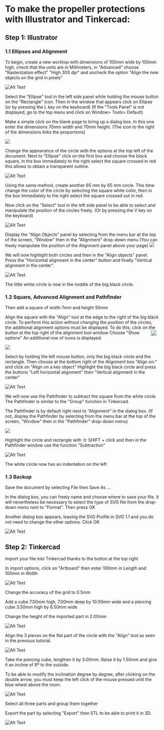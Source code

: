 # To make the propeller protections with Illustrator and Tinkercad:

## Step 1: Illustrator

### 1.1 Ellipses and Alignment

To begin, create a new worktop with dimensions of 100mm wide by 100mm high,
check that the units are in Millimeters, in "Advanced" choose "Rasterization effect" "High 300 dpi" and uncheck the option "Align the new objects on the grid in pixels"

![Alt Text](Gifs2/05.gif)

Select the "Ellipse" tool in the left side panel while holding the mouse button on the "Rectangle" icon.
Then in the window that appears click on Ellipse (or by pressing the L key on the keyboard)
(If the "Tools Panel" is not displayed, go to the top menu and click on Window> Tools> Default)

Make a simple click on the blank page to bring up a dialog box.
In this one enter the dimensions 70mm width and 70mm height.
(The icon to the right of the dimensions links the proportions)

<img src="Gifs2/Ellipse_Box.png">

Change the appearance of the circle with the options at the top left of the document.
Next to "Ellipse" click on the first box and choose the black square, in the box immediately to the right select the square crossed in red this allows to obtain a transparent outline.

![Alt Text](Gifs2/06.gif)

Using the same method, create another 65 mm by 65 mm circle.
This time change the color of the circle by selecting the square white color, then in the box immediately to the right select the square crossed out in red.

Now click on the "Select" tool in the left side panel to be able to select and manipulate the position of the circles freely.
(Or by pressing the V key on the keyboard)

![Alt Text](Gifs2/07.gif)

Display the "Align Objects" panel by selecting from the menu bar at the top of the screen,
"Window" then in the "Alignment" drop-down menu
(You can freely manipulate the position of the Alignment panel above your page)
<img src="Gifs2/Alignment_Simple_Box.png">

We will now highlight both circles and then in the "Align objects" panel.
Press the "Horizontal alignment in the center" button and finally "Vertical alignment in the center".

![Alt Text](Gifs2/08.gif)

The little white circle is now in the middle of the big black circle.

### 1.2 Square, Advanced Alignment and Pathfinder

Then add a square of width 7mm and height 50mm

Align the square with the "Align" tool at the edge to the right of the big black circle.
To perform this action without changing the position of the circles, the additional alignment options must be displayed.
To do this, click on the button at the top right of the alignment tool window <img src="Gifs2/Options.svg" style = "float: right; margin-right: 7px;" width = "20" height = "20">
Choose "Show options"
An additional row of icons is displayed:

<img src="Gifs2/Alignment_Box.png">

Select by holding the left mouse button, only the big black circle and the rectangle.
Then choose at the bottom right of the Alignment box "Align on:" and click on "Align on a key object"
Highlight the big black circle and press the buttons
"Left horizontal alignment" then "Vertical alignment in the center"

![Alt Text](Gifs2/09.gif)

We will now use the Pathfinder to subtract the square from the white circle.
The Pathfinder is similar to the "Group" function in Tinkercad.

The Pathfinder is by default right next to "Alignment" in the dialog box.
(If not, display the Pathfinder by selecting from the menu bar at the top of the screen,
"Window" then in the "Pathfinder" drop-down menu)

<img src="Gifs2/Pathfinder_box.png">

Highlight the circle and rectangle with ⇧ SHIFT + click and then in the Pathfinder window use the function "Subtraction"

![Alt Text](Gifs2/10.gif)

The white circle now has an indentation on the left

### 1.3 Backup

Save the document by selecting File then Save As ...

In the dialog box, you can freely name and choose where to save your file.
It will nevertheless be necessary to select the type of SVG file from the drop-down menu next to "Format".
Then press OK

Another dialog box appears, leaving the SVG Profile in SVG 1.1 and you do not need to change the other options. Click OK

![Alt Text](Gifs2/11.gif)

## Step 2: Tinkercad

Import your file into Tinkercad thanks to the button at the top right

In import options, click on "Artboard" then enter 100mm in Length and 100mm in Width

![Alt Text](Gifs2/12.gif)

Change the accuracy of the grid to 0.5mm

Add a cube 7.00mm high, 7.00mm deep by 10.00mm wide and a piercing cube 3.50mm high by 6.50mm wide

Change the height of the imported part in 2.00mm

![Alt Text](Gifs2/13.gif)

Align the 3 pieces on the flat part of the circle with the "Align" tool as seen in the previous tutorial.

![Alt Text](Gifs2/14.gif)

Take the piercing cube, lengthen it by 3.00mm.
Raise it by 1.50mm and give it an incline of 8º to the outside.

To be able to modify the inclination degree by degree, after clicking on the double arrow, you must keep the left click of the mouse pressed until the blue wheel above the room.

![Alt Text](Gifs2/15.gif)

Select all three parts and group them together

Export the part by selecting "Export" then STL to be able to print it in 3D.

![Alt Text](Gifs2/16.gif)
